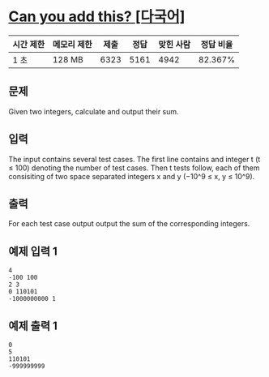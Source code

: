 # [Can you add this? [다국어]](https://www.acmicpc.net/problem/7891)

| 시간 제한 | 메모리 제한 | 제출 | 정답 | 맞힌 사람 | 정답 비율 |
| --- | --- | --- | --- | --- | --- |
| 1 초 | 128 MB | 6323 | 5161 | 4942 | 82.367% |

## 문제

Given two integers, calculate and output their sum.

## 입력

The input contains several test cases. The first line contains and integer t (t ≤ 100) denoting the number of test cases. Then t tests follow, each of them consisiting of two space separated integers x and y (−10^9 ≤ x, y ≤ 10^9).

## 출력

For each test case output output the sum of the corresponding integers.

## 예제 입력 1

```
4
-100 100
2 3
0 110101
-1000000000 1

```

## 예제 출력 1

```
0
5
110101
-999999999
```
